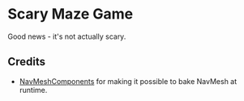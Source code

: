 # Scary Maze Game

Good news - it's not actually scary.

## Credits

- [NavMeshComponents](https://github.com/Unity-Technologies/NavMeshComponents) for making it possible to bake NavMesh at runtime.
